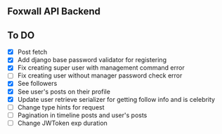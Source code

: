 ## Foxwall API Backend


## To DO

- [x] Post fetch
- [x] Add django base password validator for registering
- [x] Fix creating super user with management command error
- [ ] Fix creating user without manager password check error
- [x] See followers
- [x] See user's posts on their profile
- [x] Update user retrieve serializer for getting follow info and is celebrity
- [ ] Change type hints for request
- [ ] Pagination in timeline posts and user's posts
- [ ] Change JWToken exp duration
